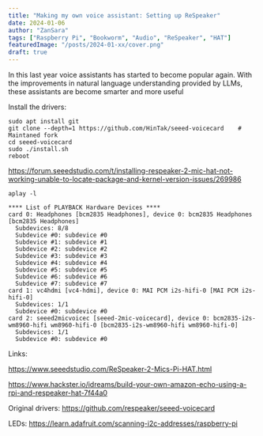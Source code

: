 ```yaml
---
title: "Making my own voice assistant: Setting up ReSpeaker"
date: 2024-01-06
author: "ZanSara"
tags: ["Raspberry Pi", "Bookworm", "Audio", "ReSpeaker", "HAT"]
featuredImage: "/posts/2024-01-xx/cover.png"
draft: true
---
```


In this last year voice assistants has started to become popular again. With the improvements in natural language understanding provided by LLMs, these assistants are become smarter and more useful


Install the drivers:

```
sudo apt install git
git clone --depth=1 https://github.com/HinTak/seeed-voicecard    # Maintaned fork
cd seeed-voicecard
sudo ./install.sh
reboot
```

https://forum.seeedstudio.com/t/installing-respeaker-2-mic-hat-not-working-unable-to-locate-package-and-kernel-version-issues/269986

```
aplay -l
```

```
**** List of PLAYBACK Hardware Devices ****
card 0: Headphones [bcm2835 Headphones], device 0: bcm2835 Headphones [bcm2835 Headphones]
  Subdevices: 8/8
  Subdevice #0: subdevice #0
  Subdevice #1: subdevice #1
  Subdevice #2: subdevice #2
  Subdevice #3: subdevice #3
  Subdevice #4: subdevice #4
  Subdevice #5: subdevice #5
  Subdevice #6: subdevice #6
  Subdevice #7: subdevice #7
card 1: vc4hdmi [vc4-hdmi], device 0: MAI PCM i2s-hifi-0 [MAI PCM i2s-hifi-0]
  Subdevices: 1/1
  Subdevice #0: subdevice #0
card 2: seeed2micvoicec [seeed-2mic-voicecard], device 0: bcm2835-i2s-wm8960-hifi wm8960-hifi-0 [bcm2835-i2s-wm8960-hifi wm8960-hifi-0]
  Subdevices: 1/1
  Subdevice #0: subdevice #0
```





Links:

https://www.seeedstudio.com/ReSpeaker-2-Mics-Pi-HAT.html

https://www.hackster.io/idreams/build-your-own-amazon-echo-using-a-rpi-and-respeaker-hat-7f44a0

Original drivers: https://github.com/respeaker/seeed-voicecard

LEDs: https://learn.adafruit.com/scanning-i2c-addresses/raspberry-pi